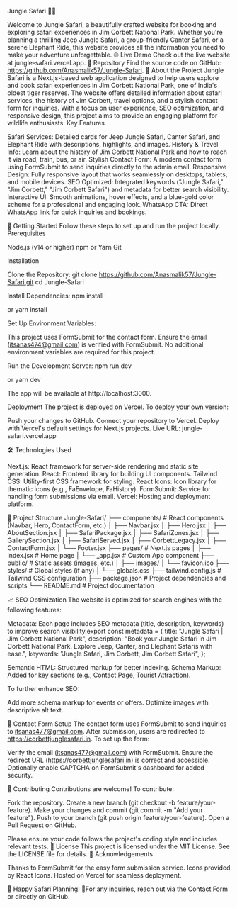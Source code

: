 Jungle Safari 🐯🌿

Welcome to Jungle Safari, a beautifully crafted website for booking and exploring safari experiences in Jim Corbett National Park. Whether you're planning a thrilling Jeep Jungle Safari, a group-friendly Canter Safari, or a serene Elephant Ride, this website provides all the information you need to make your adventure unforgettable.
🌐 Live Demo
Check out the live website at jungle-safari.vercel.app.
📂 Repository
Find the source code on GitHub: https://github.com/Anasmalik57/Jungle-Safari.
📖 About the Project
Jungle Safari is a Next.js-based web application designed to help users explore and book safari experiences in Jim Corbett National Park, one of India's oldest tiger reserves. The website offers detailed information about safari services, the history of Jim Corbett, travel options, and a stylish contact form for inquiries. With a focus on user experience, SEO optimization, and responsive design, this project aims to provide an engaging platform for wildlife enthusiasts.
Key Features

Safari Services: Detailed cards for Jeep Jungle Safari, Canter Safari, and Elephant Ride with descriptions, highlights, and images.
History & Travel Info: Learn about the history of Jim Corbett National Park and how to reach it via road, train, bus, or air.
Stylish Contact Form: A modern contact form using FormSubmit to send inquiries directly to the admin email.
Responsive Design: Fully responsive layout that works seamlessly on desktops, tablets, and mobile devices.
SEO Optimized: Integrated keywords ("Jungle Safari," "Jim Corbett," "Jim Corbett Safari") and metadata for better search visibility.
Interactive UI: Smooth animations, hover effects, and a blue-gold color scheme for a professional and engaging look.
WhatsApp CTA: Direct WhatsApp link for quick inquiries and bookings.

🚀 Getting Started
Follow these steps to set up and run the project locally.
Prerequisites

Node.js (v14 or higher)
npm or Yarn
Git

Installation

Clone the Repository:
git clone https://github.com/Anasmalik57/Jungle-Safari.git
cd Jungle-Safari


Install Dependencies:
npm install

or
yarn install


Set Up Environment Variables:

This project uses FormSubmit for the contact form. Ensure the email (itsanas474@gmail.com) is verified with FormSubmit.
No additional environment variables are required for this project.


Run the Development Server:
npm run dev

or
yarn dev

The app will be available at http://localhost:3000.


Deployment
The project is deployed on Vercel. To deploy your own version:

Push your changes to GitHub.
Connect your repository to Vercel.
Deploy with Vercel's default settings for Next.js projects.
Live URL: jungle-safari.vercel.app



🛠️ Technologies Used

Next.js: React framework for server-side rendering and static site generation.
React: Frontend library for building UI components.
Tailwind CSS: Utility-first CSS framework for styling.
React Icons: Icon library for thematic icons (e.g., FaEnvelope, FaHistory).
FormSubmit: Service for handling form submissions via email.
Vercel: Hosting and deployment platform.

📄 Project Structure
Jungle-Safari/
├── components/          # React components (Navbar, Hero, ContactForm, etc.)
│   ├── Navbar.jsx
│   ├── Hero.jsx
│   ├── AboutSection.jsx
│   ├── SafariPackage.jsx
│   ├── SafariZones.jsx
│   ├── GallerySection.jsx
│   ├── SafariServed.jsx
│   ├── CorbettLegacy.jsx
│   ├── ContactForm.jsx
│   └── Footer.jsx
├── pages/              # Next.js pages
│   ├── index.jsx       # Home page
│   └── _app.jsx        # Custom App component
├── public/             # Static assets (images, etc.)
│   ├── images/
│   └── favicon.ico
├── styles/             # Global styles (if any)
│   └── globals.css
├── tailwind.config.js  # Tailwind CSS configuration
├── package.json        # Project dependencies and scripts
└── README.md           # Project documentation

📈 SEO Optimization
The website is optimized for search engines with the following features:

Metadata: Each page includes SEO metadata (title, description, keywords) to improve search visibility.export const metadata = {
  title: "Jungle Safari | Jim Corbett National Park",
  description: "Book your Jungle Safari in Jim Corbett National Park. Explore Jeep, Canter, and Elephant Safaris with ease.",
  keywords: "Jungle Safari, Jim Corbett, Jim Corbett Safari",
};


Semantic HTML: Structured markup for better indexing.
Schema Markup: Added for key sections (e.g., Contact Page, Tourist Attraction).

To further enhance SEO:

Add more schema markup for events or offers.
Optimize images with descriptive alt text.

📧 Contact Form Setup
The contact form uses FormSubmit to send inquiries to itsanas477@gmail.com. After submission, users are redirected to https://corbettjunglesafari.in. To set up the form:

Verify the email (itsanas477@gmail.com) with FormSubmit.
Ensure the redirect URL (https://corbettjunglesafari.in) is correct and accessible.
Optionally enable CAPTCHA on FormSubmit's dashboard for added security.

🤝 Contributing
Contributions are welcome! To contribute:

Fork the repository.
Create a new branch (git checkout -b feature/your-feature).
Make your changes and commit (git commit -m "Add your feature").
Push to your branch (git push origin feature/your-feature).
Open a Pull Request on GitHub.

Please ensure your code follows the project's coding style and includes relevant tests.
📜 License
This project is licensed under the MIT License. See the LICENSE file for details.
🙏 Acknowledgements

Thanks to FormSubmit for the easy form submission service.
Icons provided by React Icons.
Hosted on Vercel for seamless deployment.


🌟 Happy Safari Planning! 🌟For any inquiries, reach out via the Contact Form or directly on GitHub.
